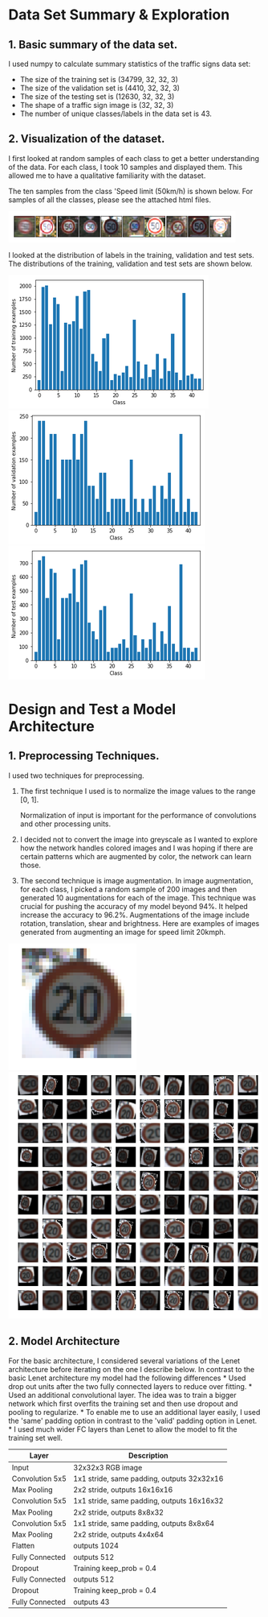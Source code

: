 # Data Set Summary & Exploration

## 1. Basic summary of the data set. 
I used numpy to calculate summary statistics of the traffic signs data set:
* The size of the training set is (34799, 32, 32, 3)
* The size of the validation set is (4410, 32, 32, 3)
* The size of the testing set is (12630, 32, 32, 3)
* The shape of a traffic sign image is (32, 32, 3)
* The number of unique classes/labels in the data set is 43.

## 2. Visualization of the dataset.
I first looked at random samples of each class to get a better understanding of the data. For each class, I took 10 samples and displayed them. This allowed me to have a qualitative familiarity with the dataset.

The ten samples from the class 'Speed limit (50km/h) is shown below. For samples of all the classes, please see the attached html files.

![Sample of Speel limit 50kmph](report/Speed_limit_50kmph.png)

I looked at the distribution of labels in the training, validation and test sets. The distributions of the training, validation and test sets are shown below.

![Training Set Distribution](report/training_set_distribution.png)
![Validation Set Distribution](report/validation_set_distribution.png)
![Test Set Distribution](report/test_set_distribution.png)


# Design and Test a Model Architecture

## 1. Preprocessing Techniques.

I used two techniques for preprocessing.
1. The first technique I used is to normalize the image values to the range [0, 1].

	Normalization of input is important for the performance of convolutions
	and other processing units. 
2. I decided not to convert the image into greyscale as I wanted to explore how the network handles colored images and I was hoping if there are certain patterns which are augmented by color, the network can learn those.
3. The second technique is image augmentation. In image augmentation, for each class, I picked a random sample of 200 images and then generated 10 augmentations for each of the image. This technique was crucial for pushing the accuracy of my model beyond 94%. It helped increase the accuracy to 96.2%. Augmentations of the image include rotation, translation, shear and brightness. Here are examples of images generated from augmenting an image for speed limit 20kmph.

![Augmentation Source](report/20kmpg_augmentation_input.png)
![Augmentation Source](report/20kmph_augmentation_output.png)


## 2. Model Architecture

For the basic architecture, I considered several variations of the Lenet architecture before iterating on the one I describe below. In contrast to the basic Lenet architecture my model had the following differences
	* Used drop out units after the two fully connected layers to reduce over fitting.
	* Used an additional convolutional layer. The idea was to train a bigger network which first overfits the training set and then use dropout and pooling to regularize.
	* To enable me to use an additional layer easily, I used the 'same' padding option in contrast to the 'valid' padding option in Lenet.
	* I used much wider FC layers than Lenet to allow the model to fit the training set well.
	
Layer | Description
------------ | -------------
Input | 32x32x3 RGB image
Convolution 5x5 | 1x1 stride, same padding, outputs 32x32x16
Max Pooling | 2x2 stride, outputs 16x16x16
Convolution 5x5 | 1x1 stride, same padding, outputs 16x16x32
Max Pooling | 2x2 stride, outputs 8x8x32
Convolution 5x5 | 1x1 stride, same padding, outputs 8x8x64
Max Pooling | 2x2 stride, outputs 4x4x64
Flatten | outputs 1024
Fully Connected | outputs 512
Dropout | Training keep_prob = 0.4
Fully Connected | outputs 512
Dropout | Training keep_prob = 0.4
Fully Connected | outputs 43
